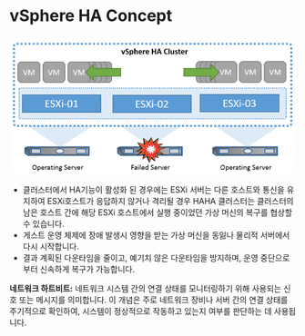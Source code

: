 # vSphere HA Concept
![img.png](images/vSphereHACluster.png)
- 클러스터에서 HA기능이 활성화 된 경우에는 ESXi 서버는 다른 호스트와 통신을 유지하여 ESXi호스트가 응답하지 않거나
격리될 경우 HAHA 클러스터는 클러스터의 남은 호스트 간에 해당 ESXi 호스트에서 실행 중이었던 가상 머신의 복구를 협상할 수 있습니다.
- 게스트 운영 체제에 장애 발생시 영향을 받는 가상 머신을 동잃나 물리적 서버에서 다시 시작합니다.
- 결과 계획된 다운타임을 줄이고, 예기치 않은 다운타임을 방지하며, 운영 중단으로부터 신속하게 복구가 가능합니다.

**네트워크 하트비트:** 네트워크 시스템 간의 연결 상태를 모니터링하기 위해 사용되는 신호 또는 메시지를 의미합니다. 이 개념은 주로 네트워크 장비나 서버 간의 연결 상태를 주기적으로 확인하여, 시스템이 정상적으로 작동하고 있는지 여부를 판단하는 데 사용됩니다.

